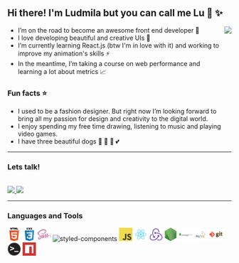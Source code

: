 ## Hi there! I'm Ludmila but you can call me Lu 👋 ✨
<img src="https://media.giphy.com/media/i0VylPnssOKT6/giphy.gif" height="200" align="right">

- I’m on the road to become an awesome front end developer 🚀  
- I love developing beautiful and creative UIs 💖  
- I’m currently learning React.js (btw I'm in love with it) and working to improve my animation's skills ⚡
- In the meantime, I’m taking a course on web performance and learning a lot about metrics 📈


### Fun facts ⭐
- I used to be a fashion designer. But right now I’m looking forward to bring all my passion for design and creativity to the digital world.
- I enjoy spending my free time drawing, listening to music and playing video games.
- I have three beautiful dogs 🐶 🐶 🐶 💕

---
### Lets talk!
 <p align="left"><br/>
   <a href="https://www.linkedin.com/in/ludmila-nieczyporuk">
    <img src="https://img.shields.io/badge/linkedin-blue">
  </a>
  <a href="mailto:ludmila.lyiu@gmail.com">
    <img src="https://img.shields.io/badge/Gmail-ff69b4">
  </a>
</p>

---
### Languages and Tools
<p>
<img src="https://raw.githubusercontent.com/github/explore/80688e429a7d4ef2fca1e82350fe8e3517d3494d/topics/html/html.png" alt="HTML" height=30 width=30  />
<img src="https://raw.githubusercontent.com/github/explore/80688e429a7d4ef2fca1e82350fe8e3517d3494d/topics/css/css.png" alt="CSS" height=30 width=30 />
<img src="https://raw.githubusercontent.com/github/explore/80688e429a7d4ef2fca1e82350fe8e3517d3494d/topics/sass/sass.png" alt="Sass" height=30 />
<img src="https://avatars.githubusercontent.com/u/20658825?s=200&v=4" alt="styled-components" height=30 />
<img src="https://raw.githubusercontent.com/github/explore/80688e429a7d4ef2fca1e82350fe8e3517d3494d/topics/javascript/javascript.png" alt="Javascript" height=30 />
<img src="https://raw.githubusercontent.com/github/explore/80688e429a7d4ef2fca1e82350fe8e3517d3494d/topics/react/react.png" alt="React" height=30 />
<img src="https://raw.githubusercontent.com/github/explore/80688e429a7d4ef2fca1e82350fe8e3517d3494d/topics/redux/redux.png" alt="Redux" height=30 />
<img src="https://raw.githubusercontent.com/github/explore/80688e429a7d4ef2fca1e82350fe8e3517d3494d/topics/nodejs/nodejs.png" alt="Node" height=30 />
<img src="https://raw.githubusercontent.com/github/explore/80688e429a7d4ef2fca1e82350fe8e3517d3494d/topics/mongodb/mongodb.png" alt="mongoDB" height=30 />
<img src="https://raw.githubusercontent.com/github/explore/80688e429a7d4ef2fca1e82350fe8e3517d3494d/topics/mysql/mysql.png" alt="mySQL" height=30 />
<img src="https://raw.githubusercontent.com/github/explore/80688e429a7d4ef2fca1e82350fe8e3517d3494d/topics/git/git.png"  alt="Git" height=30 />  
<img src="https://raw.githubusercontent.com/github/explore/d92924b1d925bb134e308bd29c9de6c302ed3beb/topics/terminal/terminal.png"  alt="Terminal" height=30 /> 
<img src="https://raw.githubusercontent.com/github/explore/80688e429a7d4ef2fca1e82350fe8e3517d3494d/topics/npm/npm.png" alt="npm" height=30 />
</p>


<!--
**ludmila-niec/ludmila-niec** is a ✨ _special_ ✨ repository because its `README.md` (this file) appears on your GitHub profile.

Here are some ideas to get you started:

- 🔭 I’m currently working on ...
- 🌱 I’m currently learning ...
- 👯 I’m looking to collaborate on ...
- 🤔 I’m looking for help with ...
- 💬 Ask me about ...
- 📫 How to reach me: ...
- 😄 Pronouns: ...
- ⚡ Fun fact: ...
-->
